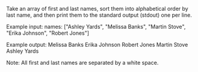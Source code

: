 Take an array of first and last names, sort them into alphabetical order by last name, 
and then print them to the standard output (stdout) one per line.


Example input:
names: ["Ashley Yards", "Melissa Banks", "Martin Stove", "Erika Johnson", "Robert Jones"]


Example output:
Melissa Banks
Erika Johnson
Robert Jones
Martin Stove
Ashley Yards

Note: All first and last names are separated by a white space.